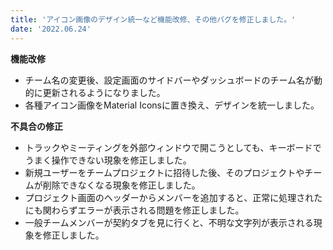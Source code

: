 ```yaml
---
title: 'アイコン画像のデザイン統一など機能改修、その他バグを修正しました。'
date: '2022.06.24'
---
```


**機能改修**
- チーム名の変更後、設定画面のサイドバーやダッシュボードのチーム名が動的に更新されるようになりました。
- 各種アイコン画像をMaterial Iconsに置き換え、デザインを統一しました。

**不具合の修正**
- トラックやミーティングを外部ウィンドウで開こうとしても、キーボードでうまく操作できない現象を修正しました。
- 新規ユーザーをチームプロジェクトに招待した後、そのプロジェクトやチームが削除できなくなる現象を修正しました。
- プロジェクト画面のヘッダーからメンバーを追加すると、正常に処理されたにも関わらずエラーが表示される問題を修正しました。
- 一般チームメンバーが契約タブを見に行くと、不明な文字列が表示される現象を修正しました。
